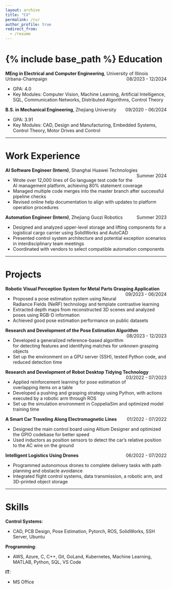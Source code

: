 ```yaml
---
layout: archive
title: "CV"
permalink: /cv/
author_profile: true
redirect_from:
  - /resume
---
```


{% include base_path %}
Education
====== 
**MEng in Electrical and Computer Engineering**, University of Illinois Urbana-Champaign <span style="float:right;">08/2023 - 12/2024</span>  
  * GPA: 4.0  
  * Key Modules: Computer Vision, Machine Learning, Artificial Intelligence, SQL, Communication Networks, Distributed Algorithms, Control Theory  

**B.S. in Mechanical Engineering**, Zhejiang University <span style="float:right;">09/2020 - 06/2024</span>  
  * GPA: 3.91  
  * Key Modules: CAD, Design and Manufacturing, Embedded Systems, Control Theory, Motor Drives and Control  

---

Work Experience
====== 
**AI Software Engineer (Intern)**, Shanghai Huawei Technologies <span style="float:right;">Summer 2024</span>  
  * Wrote over 12,000 lines of Go language test code for the AI management platform, achieving 80% statement coverage  
  * Managed multiple code merges into the master branch after successful pipeline checks  
  * Revised online help documentation to align with updates to platform operation procedures

**Automation Engineer (Intern)**, Zhejiang Guozi Robotics <span style="float:right;">Summer 2023</span>  
  * Designed and analyzed upper-level storage and lifting components for a logistical cargo carrier using SolidWorks and AutoCAD  
  * Presented control system architecture and potential exception scenarios in interdisciplinary team meetings  
  * Coordinated with vendors to select compatible automation components  

---

Projects
====== 
**Robotic Visual Perception System for Metal Parts Grasping Application** <span style="float:right;">09/2023 - 06/2024</span>  
  * Proposed a pose estimation system using Neural Radiance Fields (NeRF) technology and template contrastive learning  
  * Extracted depth maps from reconstructed 3D scenes and analyzed poses using RGB-D information  
  * Achieved good pose estimation performance on public datasets  

**Research and Development of the Pose Estimation Algorithm** <span style="float:right;">08/2023 - 12/2023</span>  
  * Developed a generalized reference-based algorithm for detecting features and identifying matches for unknown grasping objects  
  * Set up the environment on a GPU server (SSH), tested Python code, and reduced detection time  

**Research and Development of Robot Desktop Tidying Technology** <span style="float:right;">03/2022 - 07/2023</span>  
  * Applied reinforcement learning for pose estimation of overlapping items on a table  
  * Developed a pushing and grasping strategy using Python, with actions executed by a robotic arm through ROS  
  * Set up the simulation environment in CoppeliaSim and optimized model training time  

**A Smart Car Traveling Along Electromagnetic Lines** <span style="float:right;">01/2022 - 07/2022</span>  
  * Designed the main control board using Altium Designer and optimized the GPIO codebase for better speed  
  * Used inductors as position sensors to detect the car’s relative position to the AC wire on the ground  

**Intelligent Logistics Using Drones** <span style="float:right;">06/2022 - 07/2022</span>  
  * Programmed autonomous drones to complete delivery tasks with path planning and obstacle avoidance  
  * Integrated flight control systems, data transmission, a robotic arm, and 3D-printed object storage  

---

Skills
====== 
**Control Systems**:  
  * CAD, PCB Design, Pose Estimation, Pytorch, ROS, SolidWorks, SSH Server, Ubuntu

**Programming**:
  * AWS, Azure, C, C++, Git, GoLand, Kubernetes, Machine Learning, MATLAB, Python, SQL, VS Code

**IT**:
  * MS Office


<!-- Publications
======
  <ul>{% for post in site.publications reversed %}
    {% include archive-single-cv.html %}
  {% endfor %}</ul>
  
Talks
======
  <ul>{% for post in site.talks reversed %}
    {% include archive-single-talk-cv.html  %}
  {% endfor %}</ul>
  
Teaching
======
  <ul>{% for post in site.teaching reversed %}
    {% include archive-single-cv.html %}
  {% endfor %}</ul>
  
Service and leadership
======
* Currently signed in to 43 different slack teams -->
